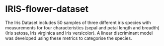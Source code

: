 # IRIS-flower-dataset
The Iris Dataset includes 50 samples of three different iris species with measurements for four characteristics (sepal and petal length and breadth) (Iris setosa, Iris virginica and Iris versicolor). A linear discriminant model was developed using these metrics to categorise the species.
